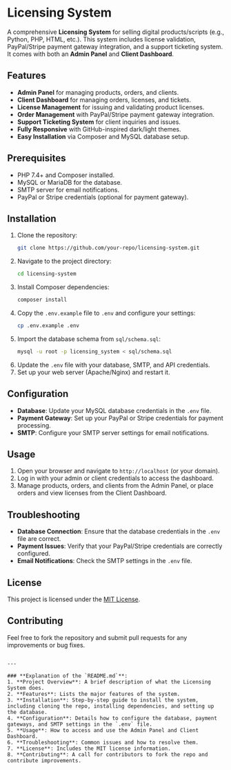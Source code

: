 # Licensing System

A comprehensive **Licensing System** for selling digital products/scripts (e.g., Python, PHP, HTML, etc.). This system includes license validation, PayPal/Stripe payment gateway integration, and a support ticketing system. It comes with both an **Admin Panel** and **Client Dashboard**.

## Features

- **Admin Panel** for managing products, orders, and clients.
- **Client Dashboard** for managing orders, licenses, and tickets.
- **License Management** for issuing and validating product licenses.
- **Order Management** with PayPal/Stripe payment gateway integration.
- **Support Ticketing System** for client inquiries and issues.
- **Fully Responsive** with GitHub-inspired dark/light themes.
- **Easy Installation** via Composer and MySQL database setup.

## Prerequisites

- PHP 7.4+ and Composer installed.
- MySQL or MariaDB for the database.
- SMTP server for email notifications.
- PayPal or Stripe credentials (optional for payment gateway).

## Installation

1. Clone the repository:
   ```bash
   git clone https://github.com/your-repo/licensing-system.git

2. Navigate to the project directory:
   ```bash
   cd licensing-system
   ```
3. Install Composer dependencies:
   ```bash
   composer install
   ```
4. Copy the `.env.example` file to `.env` and configure your settings:
   ```bash
   cp .env.example .env
   ```
5. Import the database schema from `sql/schema.sql`:
   ```bash
   mysql -u root -p licensing_system < sql/schema.sql
   ```
6. Update the `.env` file with your database, SMTP, and API credentials.
7. Set up your web server (Apache/Nginx) and restart it.

## Configuration

- **Database**: Update your MySQL database credentials in the `.env` file.
- **Payment Gateway**: Set up your PayPal or Stripe credentials for payment processing.
- **SMTP**: Configure your SMTP server settings for email notifications.

## Usage

1. Open your browser and navigate to `http://localhost` (or your domain).
2. Log in with your admin or client credentials to access the dashboard.
3. Manage products, orders, and clients from the Admin Panel, or place orders and view licenses from the Client Dashboard.

## Troubleshooting

- **Database Connection**: Ensure that the database credentials in the `.env` file are correct.
- **Payment Issues**: Verify that your PayPal/Stripe credentials are correctly configured.
- **Email Notifications**: Check the SMTP settings in the `.env` file.

## License

This project is licensed under the [MIT License](LICENSE).

## Contributing

Feel free to fork the repository and submit pull requests for any improvements or bug fixes.

```

---

### **Explanation of the `README.md`**:
1. **Project Overview**: A brief description of what the Licensing System does.
2. **Features**: Lists the major features of the system.
3. **Installation**: Step-by-step guide to install the system, including cloning the repo, installing dependencies, and setting up the database.
4. **Configuration**: Details how to configure the database, payment gateways, and SMTP settings in the `.env` file.
5. **Usage**: How to access and use the Admin Panel and Client Dashboard.
6. **Troubleshooting**: Common issues and how to resolve them.
7. **License**: Includes the MIT license information.
8. **Contributing**: A call for contributors to fork the repo and contribute improvements.
